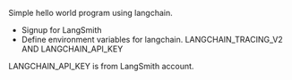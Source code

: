 Simple hello world program using langchain.

- Signup for LangSmith
- Define environment variables for langchain. LANGCHAIN_TRACING_V2 AND LANGCHAIN_API_KEY

LANGCHAIN_API_KEY is from LangSmith account.
